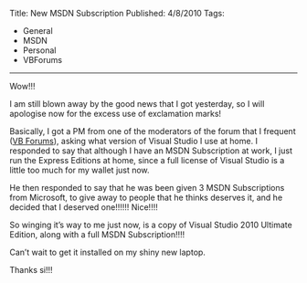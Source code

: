 Title: New MSDN Subscription
Published: 4/8/2010
Tags:
- General
- MSDN
- Personal
- VBForums
---

Wow!!!

I am still blown away by the good news that I got yesterday, so I will apologise now for the excess use of exclamation marks!

Basically, I got a PM from one of the moderators of the forum that I frequent ([VB Forums](http://www.vbforums.com/)), asking what version of Visual Studio I use at home. I responded to say that although I have an MSDN Subscription at work, I just run the Express Editions at home, since a full license of Visual Studio is a little too much for my wallet just now.

He then responded to say that he was been given 3 MSDN Subscriptions from Microsoft, to give away to people that he thinks deserves it, and he decided that I deserved one!!!!!! Nice!!!!

So winging it’s way to me just now, is a copy of Visual Studio 2010 Ultimate Edition, along with a full MSDN Subscription!!!!

Can’t wait to get it installed on my shiny new laptop.

Thanks si!!!

